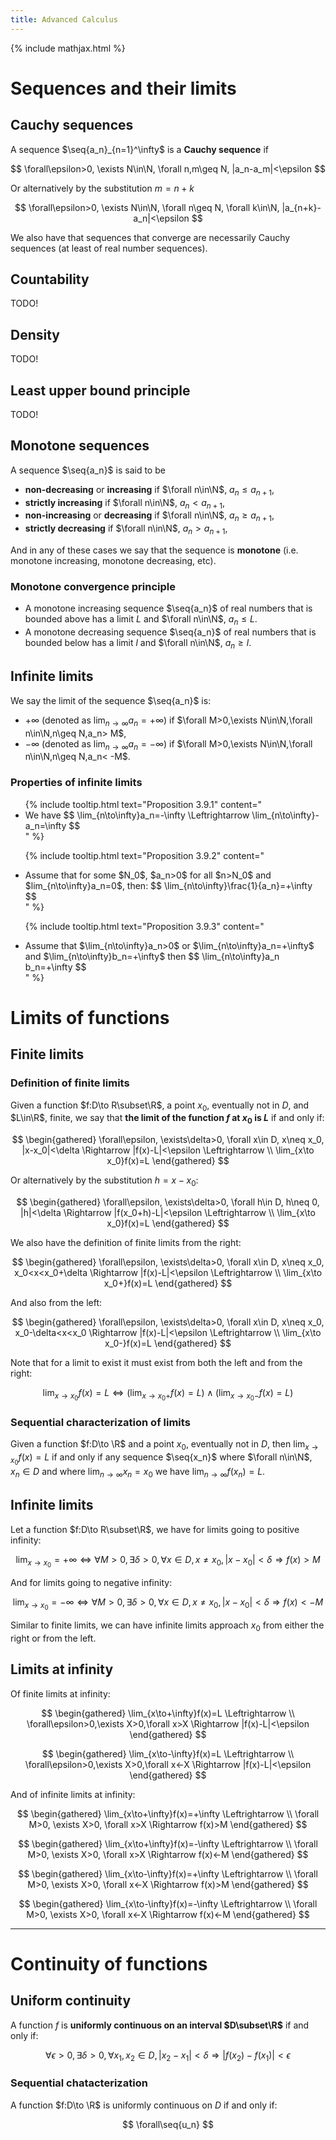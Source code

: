 ```yaml
---
title: Advanced Calculus
---
```

{% include mathjax.html %}
<div id="mathjax-preamble" style="display:none;">
$$
\newcommand{\seq}[1]{\left\{#1\right\}}
\newcommand{\N}{\mathbb N}
\newcommand{\Z}{\mathbb Z}
\newcommand{\R}{\mathbb R}
$$
</div>

<!-- Ch 3 -->
# Sequences and their limits

<!-- Ch 3.4 -->
## Cauchy sequences

<!-- Def 3.4.1 -->
A sequence $\seq{a_n}_{n=1}^\infty$ is a **Cauchy sequence** if

$$
\forall\epsilon>0,
\exists N\in\N,
\forall n,m\geq N,
|a_n-a_m|<\epsilon
$$

Or alternatively by the substitution $m=n+k$

$$
\forall\epsilon>0,
\exists N\in\N,
\forall n\geq N, \forall k\in\N,
|a_{n+k}-a_n|<\epsilon
$$

<!-- Prop 3.4.1 -->
We also have that sequences that converge are necessarily Cauchy sequences (at least of real number sequences).

<!-- Ch 3.5 -->
## Countability

TODO!

<!-- Ch 3.6 -->
## Density

TODO!

<!-- Ch 3.7 -->
## Least upper bound principle

TODO!

<!-- Ch 3.8 -->
## Monotone sequences

<!-- Def 3.8.1 -->
A sequence $\seq{a_n}$ is said to be
- **non-decreasing** or **increasing** if $\forall n\in\N$, $a_n\leq a_{n+1}$,
- **strictly increasing** if $\forall n\in\N$, $a_n<a_{n+1}$,
- **non-increasing** or **decreasing** if $\forall n\in\N$, $a_n\geq a_{n+1}$,
- **strictly decreasing** if $\forall n\in\N$, $a_n>a_{n+1}$,

And in any of these cases we say that the sequence is **monotone** (i.e. monotone increasing, monotone decreasing, etc).

<!-- Th 3.8.1 -->
### Monotone convergence principle

- A monotone increasing sequence $\seq{a_n}$ of real numbers that is bounded above has a limit $L$ and $\forall n\in\N$, $a_n\leq L$.
- A monotone decreasing sequence $\seq{a_n}$ of real numbers that is bounded below has a limit $l$ and $\forall n\in\N$, $a_n\geq l$.

<!-- Ch 3.9 -->
## Infinite limits

<!-- Def 3.9.1 -->
We say the limit of the sequence $\seq{a_n}$ is:

- $+\infty$ (denoted as $\lim_{n\to\infty}a_n=+\infty$) if $\forall M>0,\exists N\in\N,\forall n\in\N,n\geq N,a_n> M$,
- $-\infty$ (denoted as $\lim_{n\to\infty}a_n=-\infty$) if $\forall M>0,\exists N\in\N,\forall n\in\N,n\geq N,a_n< -M$.

### Properties of infinite limits

<ul>
<!-- Prop 3.9.1 -->
{% include tooltip.html text="Proposition 3.9.1" content="
<li>We have $$ \lim_{n\to\infty}a_n=-\infty \Leftrightarrow \lim_{n\to\infty}-a_n=\infty $$</li>
" %}

<!-- Prop 3.9.2 -->
{% include tooltip.html text="Proposition 3.9.2" content="
<li>Assume that for some $N_0$, $a_n>0$ for all $n>N_0$ and $lim_{n\to\infty}a_n=0$, then:
$$ \lim_{n\to\infty}\frac{1}{a_n}=+\infty $$</li>
" %}

<!-- Prop 3.9.3 -->
{% include tooltip.html text="Proposition 3.9.3" content="
<li>Assume that $\lim_{n\to\infty}a_n>0$ or $\lim_{n\to\infty}a_n=+\infty$ and $\lim_{n\to\infty}b_n=+\infty$ then
$$ \lim_{n\to\infty}a_n b_n=+\infty $$</li>
" %}
</ul>

<!-- Ch 4 -->
# Limits of functions

<!-- Ch 4.1 -->

<!-- Def 4.1 -->
## Finite limits

### Definition of finite limits

Given a function $f:D\to R\subset\R$, a point $x_0$, eventually not in $D$, and $L\in\R$, finite, we say that **the limit of the function $f$ at $x_0$ is $L$** if and only if:

$$
\begin{gathered}
\forall\epsilon,
\exists\delta>0,
\forall x\in D,
x\neq x_0,
|x-x_0|<\delta \Rightarrow
|f(x)-L|<\epsilon \Leftrightarrow \\
\lim_{x\to x_0}f(x)=L
\end{gathered}
$$

<!-- Def 4.2 -->
Or alternatively by the substitution $h=x-x_0$:

$$
\begin{gathered}
\forall\epsilon,
\exists\delta>0,
\forall h\in D,
h\neq 0,
|h|<\delta \Rightarrow
|f(x_0+h)-L|<\epsilon \Leftrightarrow \\
\lim_{x\to x_0}f(x)=L
\end{gathered}
$$

We also have the definition of finite limits from the right:

$$
\begin{gathered}
\forall\epsilon,
\exists\delta>0,
\forall x\in D,
x\neq x_0,
x_0<x<x_0+\delta \Rightarrow
|f(x)-L|<\epsilon \Leftrightarrow \\
\lim_{x\to x_0+}f(x)=L
\end{gathered}
$$

And also from the left:

$$
\begin{gathered}
\forall\epsilon,
\exists\delta>0,
\forall x\in D,
x\neq x_0,
x_0-\delta<x<x_0 \Rightarrow
|f(x)-L|<\epsilon \Leftrightarrow \\
\lim_{x\to x_0-}f(x)=L
\end{gathered}
$$

Note that for a limit to exist it must exist from both the left and from the right:

$$
\lim_{x\to x_0}f(x)=L \Leftrightarrow
\left(\lim_{x\to x_0+}f(x)=L\right)\wedge \left(\lim_{x\to x_0-}f(x)=L\right)
$$

<!-- Th 4.1.1 -->
### Sequential characterization of limits

Given a function $f:D\to \R$ and a point $x_0$, eventually not in $D$, then $\lim_{x\to x_0}f(x)=L$ if and only if any sequence $\seq{x_n}$ where $\forall n\in\N$, $x_n\in D$ and where $\lim_{n\to\infty}x_n=x_0$ we have $\lim_{n\to\infty}f(x_n)=L$.

<!-- Th 4.1.2 -->
<!-- Th 4.1.3 -->

<!-- Ch 4.2 -->
## Infinite limits

<!-- Def 4.2.1 -->
Let a function $f:D\to R\subset\R$, we have for limits going to positive infinity:

$$
\lim_{x\to x_0} = +\infty\Leftrightarrow
\forall M>0,\exists\delta>0,\forall x\in D,x\neq x_0,|x-x_0|<\delta\Rightarrow f(x)>M
$$

And for limits going to negative infinity:

$$
\lim_{x\to x_0} = -\infty\Leftrightarrow
\forall M>0,\exists\delta>0,\forall x\in D,x\neq x_0,|x-x_0|<\delta\Rightarrow f(x)<-M
$$

Similar to finite limits, we can have infinite limits approach $x_0$ from either the right or from the left.

<!-- Prop 4.2.1 -->
<!-- Prop 4.2.2 -->
<!-- Prop 4.2.3 -->

<!-- Ch 4.3 -->
## Limits at infinity

<!-- Def 4.3.1 -->
Of finite limits at infinity:

$$
\begin{gathered}
\lim_{x\to+\infty}f(x)=L \Leftrightarrow \\
\forall\epsilon>0,\exists X>0,\forall x>X \Rightarrow |f(x)-L|<\epsilon
\end{gathered}
$$

$$
\begin{gathered}
\lim_{x\to-\infty}f(x)=L \Leftrightarrow \\
\forall\epsilon>0,\exists X>0,\forall x<-X \Rightarrow |f(x)-L|<\epsilon
\end{gathered}
$$

And of infinite limits at infinity:

$$
\begin{gathered}
\lim_{x\to+\infty}f(x)=+\infty \Leftrightarrow \\
\forall M>0, \exists X>0, \forall x>X \Rightarrow f(x)>M
\end{gathered}
$$

$$
\begin{gathered}
\lim_{x\to+\infty}f(x)=-\infty \Leftrightarrow \\
\forall M>0, \exists X>0, \forall x>X \Rightarrow f(x)<-M
\end{gathered}
$$

$$
\begin{gathered}
\lim_{x\to-\infty}f(x)=+\infty \Leftrightarrow \\
\forall M>0, \exists X>0, \forall x<-X \Rightarrow f(x)>M
\end{gathered}
$$

$$
\begin{gathered}
\lim_{x\to-\infty}f(x)=-\infty \Leftrightarrow \\
\forall M>0, \exists X>0, \forall x<-X \Rightarrow f(x)<-M
\end{gathered}
$$

<!-- Th 4.3.1 -->
<!-- Th 4.3.2 -->

---

<!-- Ch 5 -->
# Continuity of functions

<!-- Def 5.3 -->
## Uniform continuity

A function $f$ is **uniformly continuous on an interval $D\subset\R$** if and only if:

$$
\forall\epsilon>0,
\exists\delta>0,
\forall x_1,x_2\in D,
|x_2-x_1|<\delta \Rightarrow
|f(x_2)-f(x_1)|<\epsilon
$$

### Sequential chatacterization

A function $f:D\to \R$ is uniformly continuous on $D$ if and only if:

$$
\forall\seq{u_n}
$$
